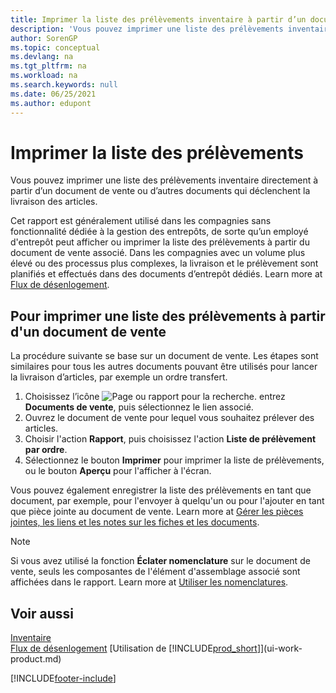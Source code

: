 ```yaml
---
title: Imprimer la liste des prélèvements inventaire à partir d’un document de vente
description: 'Vous pouvez imprimer une liste des prélèvements inventaire directement à partir d''un document de vente, des ventes, de la facture et d''autres documents vente sortants.'
author: SorenGP
ms.topic: conceptual
ms.devlang: na
ms.tgt_pltfrm: na
ms.workload: na
ms.search.keywords: null
ms.date: 06/25/2021
ms.author: edupont
---
```

# <a name="print-the-picking-list"></a><a name="print-the-picking-list"></a>Imprimer la liste des prélèvements

Vous pouvez imprimer une liste des prélèvements inventaire directement à partir d’un document de vente ou d’autres documents qui déclenchent la livraison des articles.

Cet rapport est généralement utilisé dans les compagnies sans fonctionnalité dédiée à la gestion des entrepôts, de sorte qu’un employé d'entrepôt peut afficher ou imprimer la liste des prélèvements à partir du document de vente associé. Dans les compagnies avec un volume plus élevé ou des processus plus complexes, la livraison et le prélèvement sont planifiés et effectués dans des documents d’entrepôt dédiés. Learn more at [Flux de désenlogement](design-details-outbound-warehouse-flow.md).

## <a name="to-print-a-picking-list-from-a-sales-order"></a><a name="to-print-a-picking-list-from-a-sales-order"></a>Pour imprimer une liste des prélèvements à partir d'un document de vente

La procédure suivante se base sur un document de vente. Les étapes sont similaires pour tous les autres documents pouvant être utilisés pour lancer la livraison d’articles, par exemple un ordre transfert.

1. Choisissez l’icône ![Page ou rapport pour la recherche.](media/ui-search/search_small.png "Icône Page ou rapport pour la recherche") entrez **Documents de vente**, puis sélectionnez le lien associé.  
2. Ouvrez le document de vente pour lequel vous souhaitez prélever des articles.  
3. Choisir l'action **Rapport**, puis choisissez l'action **Liste de prélèvement par ordre**.  
4. Sélectionnez le bouton **Imprimer** pour imprimer la liste de prélèvements, ou le bouton **Aperçu** pour l'afficher à l'écran.

Vous pouvez également enregistrer la liste des prélèvements en tant que document, par exemple, pour l'envoyer à quelqu'un ou pour l'ajouter en tant que pièce jointe au document de vente. Learn more at [Gérer les pièces jointes, les liens et les notes sur les fiches et les documents](ui-how-add-link-to-record.md).

> [!NOTE]
> Si vous avez utilisé la fonction **Éclater nomenclature** sur le document de vente, seuls les composantes de l'élément d'assemblage associé sont affichées dans le rapport. Learn more at [Utiliser les nomenclatures](inventory-how-work-BOMs.md).

## <a name="see-also"></a><a name="see-also"></a>Voir aussi

[Inventaire](inventory-manage-inventory.md)  
[Flux de désenlogement](design-details-outbound-warehouse-flow.md)
[Utilisation de [!INCLUDE[prod_short](includes/prod_short.md)]](ui-work-product.md)  

[!INCLUDE[footer-include](includes/footer-banner.md)]
